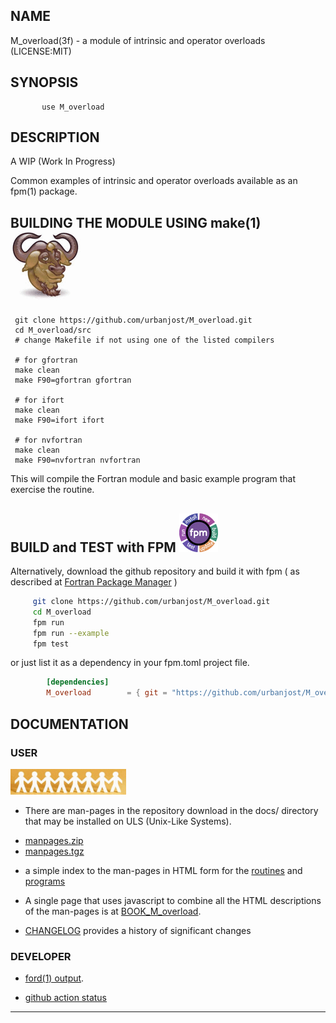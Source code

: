 ## NAME
   M_overload(3f) - a module of intrinsic and operator overloads
   (LICENSE:MIT)
## SYNOPSIS
```text
       use M_overload
```
## DESCRIPTION

   A WIP (Work In Progress)

   Common examples of intrinsic and operator overloads available
   as an fpm(1) package.

## BUILDING THE MODULE USING make(1) ![gmake](docs/images/gnu.gif)
     git clone https://github.com/urbanjost/M_overload.git
     cd M_overload/src
     # change Makefile if not using one of the listed compilers
     
     # for gfortran
     make clean
     make F90=gfortran gfortran
     
     # for ifort
     make clean
     make F90=ifort ifort

     # for nvfortran
     make clean
     make F90=nvfortran nvfortran

This will compile the Fortran module and basic example
program that exercise the routine.

## BUILD and TEST with FPM ![-](docs/images/fpm_logo.gif)

   Alternatively, download the github repository and build it with
   fpm ( as described at [Fortran Package Manager](https://github.com/fortran-lang/fpm) )

   ```bash
        git clone https://github.com/urbanjost/M_overload.git
        cd M_overload
        fpm run
        fpm run --example
        fpm test
   ```

   or just list it as a dependency in your fpm.toml project file.

```toml
        [dependencies]
        M_overload        = { git = "https://github.com/urbanjost/M_overload.git" }
```

## DOCUMENTATION

### USER
![manpages](docs/images/manpages.gif)
   - There are man-pages in the repository download in the docs/ directory
     that may be installed on ULS (Unix-Like Systems).

   + [manpages.zip](https://urbanjost.github.io/M_overload/manpages.zip)
   + [manpages.tgz](https://urbanjost.github.io/M_overload/manpages.tgz)

   - a simple index to the man-pages in HTML form for the
   [routines](https://urbanjost.github.io/M_overload/man3.html) 
   and [programs](https://urbanjost.github.io/M_overload/man1.html) 

   - A single page that uses javascript to combine all the HTML
     descriptions of the man-pages is at 
     [BOOK_M_overload](https://urbanjost.github.io/M_overload/BOOK_M_overload.html).

   - [CHANGELOG](docs/CHANGELOG.md) provides a history of significant changes

### DEVELOPER
   - [ford(1) output](https://urbanjost.github.io/M_overload/fpm-ford/index.html).
<!--
   - [doxygen(1) output](https://urbanjost.github.io/M_overload/doxygen_out/html/index.html).
-->
   - [github action status](docs/STATUS.md) 
---
